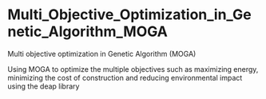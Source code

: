 # Multi_Objective_Optimization_in_Genetic_Algorithm_MOGA
Multi objective optimization in Genetic Algorithm (MOGA)

Using MOGA to optimize the multiple objectives such as maximizing energy, minimizing the cost of construction and reducing environmental impact using the deap library
